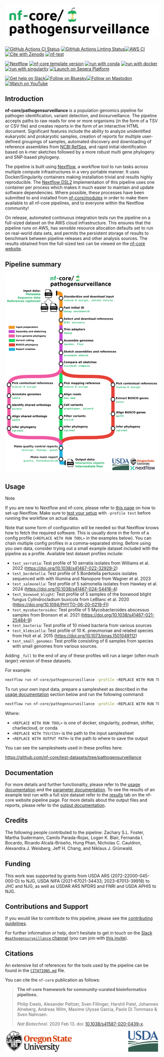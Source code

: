 <h1>
  <picture>
    <source media="(prefers-color-scheme: dark)" srcset="docs/images/nf-core-pathogensurveillance_logo_dark.png">
    <img alt="nf-core/pathogensurveillance" src="docs/images/nf-core-pathogensurveillance_logo_light.png">
  </picture>
</h1>

[![GitHub Actions CI Status](https://github.com/nf-core/pathogensurveillance/actions/workflows/ci.yml/badge.svg)](https://github.com/nf-core/pathogensurveillance/actions/workflows/ci.yml)
[![GitHub Actions Linting Status](https://github.com/nf-core/pathogensurveillance/actions/workflows/linting.yml/badge.svg)](https://github.com/nf-core/pathogensurveillance/actions/workflows/linting.yml)[![AWS CI](https://img.shields.io/badge/CI%20tests-full%20size-FF9900?labelColor=000000&logo=Amazon%20AWS)](https://nf-co.re/pathogensurveillance/results)[![Cite with Zenodo](http://img.shields.io/badge/DOI-10.5281/zenodo.XXXXXXX-1073c8?labelColor=000000)](https://doi.org/10.5281/zenodo.XXXXXXX)
[![nf-test](https://img.shields.io/badge/unit_tests-nf--test-337ab7.svg)](https://www.nf-test.com)

[![Nextflow](https://img.shields.io/badge/version-%E2%89%A524.04.2-green?style=flat&logo=nextflow&logoColor=white&color=%230DC09D&link=https%3A%2F%2Fnextflow.io)](https://www.nextflow.io/)
[![nf-core template version](https://img.shields.io/badge/nf--core_template-3.3.1-green?style=flat&logo=nfcore&logoColor=white&color=%2324B064&link=https%3A%2F%2Fnf-co.re)](https://github.com/nf-core/tools/releases/tag/3.3.1)
[![run with conda](http://img.shields.io/badge/run%20with-conda-3EB049?labelColor=000000&logo=anaconda)](https://docs.conda.io/en/latest/)
[![run with docker](https://img.shields.io/badge/run%20with-docker-0db7ed?labelColor=000000&logo=docker)](https://www.docker.com/)
[![run with singularity](https://img.shields.io/badge/run%20with-singularity-1d355c.svg?labelColor=000000)](https://sylabs.io/docs/)
[![Launch on Seqera Platform](https://img.shields.io/badge/Launch%20%F0%9F%9A%80-Seqera%20Platform-%234256e7)](https://cloud.seqera.io/launch?pipeline=https://github.com/nf-core/pathogensurveillance)

[![Get help on Slack](http://img.shields.io/badge/slack-nf--core%20%23pathogensurveillance-4A154B?labelColor=000000&logo=slack)](https://nfcore.slack.com/channels/pathogensurveillance)[![Follow on Bluesky](https://img.shields.io/badge/bluesky-%40nf__core-1185fe?labelColor=000000&logo=bluesky)](https://bsky.app/profile/nf-co.re)[![Follow on Mastodon](https://img.shields.io/badge/mastodon-nf__core-6364ff?labelColor=FFFFFF&logo=mastodon)](https://mstdn.science/@nf_core)[![Watch on YouTube](http://img.shields.io/badge/youtube-nf--core-FF0000?labelColor=000000&logo=youtube)](https://www.youtube.com/c/nf-core)

## Introduction

**nf-core/pathogensurveillance** is a population genomics pipeline for pathogen identification, variant detection, and biosurveillance.
The pipeline accepts paths to raw reads for one or more organisms (in the form of a TSV or CSV file) and creates reports in the form of an interactive HTML document.
Significant features include the ability to analyze unidentified eukaryotic and prokaryotic samples, creation of reports for multiple user-defined groupings of samples, automated discovery and downloading of reference assemblies from [NCBI RefSeq](https://www.ncbi.nlm.nih.gov/refseq/), and rapid initial identification based on k-mer sketches followed by a more robust multi gene phylogeny and SNP-based phylogeny.

The pipeline is built using [Nextflow](https://www.nextflow.io), a workflow tool to run tasks across multiple compute infrastructures in a very portable manner.
It uses Docker/Singularity containers making installation trivial and results highly reproducible.
The [Nextflow DSL2](https://www.nextflow.io/docs/latest/dsl2.html) implementation of this pipeline uses one container per process which makes it much easier to maintain and update software dependencies.
Where possible, these processes have been submitted to and installed from [nf-core/modules](https://github.com/nf-core/modules) in order to make them available to all nf-core pipelines, and to everyone within the Nextflow community!

On release, automated continuous integration tests run the pipeline on a full-sized dataset on the AWS cloud infrastructure.
This ensures that the pipeline runs on AWS, has sensible resource allocation defaults set to run on real-world data sets, and permits the persistent storage of results to benchmark between pipeline releases and other analysis sources. The results obtained from the full-sized test can be viewed on the [nf-core website](https://nf-co.re/pathogensurveillance/results).

## Pipeline summary

![](docs/images/pipeline_diagram.png)

## Usage

> [!NOTE]
> If you are new to Nextflow and nf-core, please refer to [this page](https://nf-co.re/docs/usage/installation) on how to set-up Nextflow. Make sure to [test your setup](https://nf-co.re/docs/usage/introduction#how-to-run-a-pipeline) with `-profile test` before running the workflow on actual data.

Note that some form of configuration will be needed so that Nextflow knows how to fetch the required software.
This is usually done in the form of a config profile (`<REPLACE WITH RUN TOOL>` in the examples below).
You can chain multiple config profiles in a comma-separated string.
Before using you own data, consider trying out a small example dataset included with the pipeline as a profile.
Available test dataset profiles include:

- `test_serratia`: Test profile of 10 serratia isolates from Williams et al. 2022 (https://doi.org/10.1038/s41467-022-32929-2)
- `test_bordetella`: Test profile of 5 Bordetella pertussis isolates sequenced with with Illumina and Nanopore from Wagner et al. 2023
- `test_salmonella`: Test profile of 5 salmonella isolates from Hawkey et al. 2024 (https://doi.org/10.1038/s41467-024-54418-4)
- `test_boxwood_blight`: Test profile of 5 samples of the boxwood blight fungus Cylindrocladium buxicola from LeBlanc et al. 2020 (https://doi.org/10.1094/PHYTO-06-20-0219-FI)
- `test_mycobacteroides`: Test profile of 5 Mycobacteroides abscessus samples from Bronson et al. 2021 (https://doi.org/10.1038/s41467-021-25484-9)
- `test_bacteria`: Test profile of 10 mixed bacteria from various sources
- `test_klebsiella`: Test profile of 10 K. pneumoniae and related species from Holt et al. 2015 (https://doi.org/10.1073/pnas.1501049112)
- `test_small_genomes`: Test profile consisting of 6 samples from species with small genomes from various sources.

Adding `_full` to the end of any of these profiles will run a larger (often much larger) version of these datasets.

For example:

```bash
nextflow run nf-core/pathogensurveillance -profile <REPLACE WITH RUN TOOL>,bacteria -resume --outdir test_output
```

To run your own input data, prepare a samplesheet as described in the [usage documentation](docs/usage/#samplesheet-input) section below and run the following command:

```bash
nextflow run nf-core/pathogensurveillance -profile <REPLACE WITH RUN TOOL> -resume --sample_data <REPLACE WITH TSV/CSV> --outdir <REPLACE WITH OUTPUT PATH>
```

Where:

- `<REPLACE WITH RUN TOOL>` is one of docker, singularity, podman, shifter, charliecloud, or conda
- `<REPLACE WITH TSV/CSV>` is the path to the input samplesheet
- `<REPLACE WITH OUTPUT PATH>` is the path to where to save the output

You can see the samplesheets used in these profiles here:

https://github.com/nf-core/test-datasets/tree/pathogensurveillance

## Documentation

For more details and further functionality, please refer to the [usage documentation](https://nf-co.re/pathogensurveillance/usage) and the [parameter documentation](https://nf-co.re/pathogensurveillance/parameters).
To see the results of an example test run with a full size dataset refer to the [results](https://nf-co.re/pathogensurveillance/results) tab on the nf-core website pipeline page.
For more details about the output files and reports, please refer to the [output documentation](https://nf-co.re/pathogensurveillance/output).

## Credits

The following people contributed to the pipeline: Zachary S.L. Foster, Martha Sudermann, Camilo Parada-Rojas, Logan K. Blair, Fernanda I. Bocardo, Ricardo Alcalá-Briseño, Hung Phan, Nicholas C. Cauldron, Alexandra J. Weisberg, Jeﬀ H. Chang, and Niklaus J. Grünwald.

## Funding

This work was supported by grants from USDA ARS (2072-22000-045-000-D) to NJG, USDA NIFA (2021-67021-34433; 2023-67013-39918) to JHC and NJG, as well as USDAR ARS NPDRS and FNRI and USDA APHIS to NJG.

## Contributions and Support

If you would like to contribute to this pipeline, please see the [contributing guidelines](.github/CONTRIBUTING.md).

For further information or help, don't hesitate to get in touch on the [Slack `#pathogensurveillance` channel](https://nfcore.slack.com/channels/pathogensurveillance) (you can join with [this invite](https://nf-co.re/join/slack)).

## Citations

<!-- TODO nf-core: Add citation for pipeline after first release. Uncomment lines below and update Zenodo doi and badge at the top of this file. -->
<!-- If you use nf-core/pathogensurveillance for your analysis, please cite it using the following doi: [10.5281/zenodo.XXXXXX](https://doi.org/10.5281/zenodo.XXXXXX) -->

<!-- TODO nf-core: Add bibliography of tools and data used in your pipeline -->

An extensive list of references for the tools used by the pipeline can be found in the [`CITATIONS.md`](CITATIONS.md) file.

You can cite the `nf-core` publication as follows:

> **The nf-core framework for community-curated bioinformatics pipelines.**
>
> Philip Ewels, Alexander Peltzer, Sven Fillinger, Harshil Patel, Johannes Alneberg, Andreas Wilm, Maxime Ulysse Garcia, Paolo Di Tommaso & Sven Nahnsen.
>
> _Nat Biotechnol._ 2020 Feb 13. doi: [10.1038/s41587-020-0439-x](https://dx.doi.org/10.1038/s41587-020-0439-x).

<picture>
    <source media="(prefers-color-scheme: dark)" srcset="docs/images/combined_logos_dark.png">
    <img alt="Logos of University of Oregon and USAD" src="docs/images/combined_logos_light.png">
</picture>
